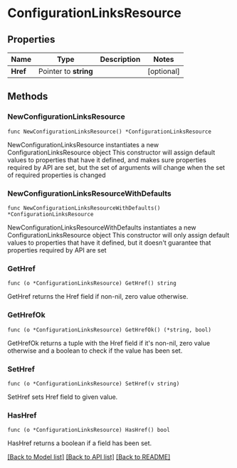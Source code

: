# ConfigurationLinksResource

## Properties

Name | Type | Description | Notes
------------ | ------------- | ------------- | -------------
**Href** | Pointer to **string** |  | [optional] 

## Methods

### NewConfigurationLinksResource

`func NewConfigurationLinksResource() *ConfigurationLinksResource`

NewConfigurationLinksResource instantiates a new ConfigurationLinksResource object
This constructor will assign default values to properties that have it defined,
and makes sure properties required by API are set, but the set of arguments
will change when the set of required properties is changed

### NewConfigurationLinksResourceWithDefaults

`func NewConfigurationLinksResourceWithDefaults() *ConfigurationLinksResource`

NewConfigurationLinksResourceWithDefaults instantiates a new ConfigurationLinksResource object
This constructor will only assign default values to properties that have it defined,
but it doesn't guarantee that properties required by API are set

### GetHref

`func (o *ConfigurationLinksResource) GetHref() string`

GetHref returns the Href field if non-nil, zero value otherwise.

### GetHrefOk

`func (o *ConfigurationLinksResource) GetHrefOk() (*string, bool)`

GetHrefOk returns a tuple with the Href field if it's non-nil, zero value otherwise
and a boolean to check if the value has been set.

### SetHref

`func (o *ConfigurationLinksResource) SetHref(v string)`

SetHref sets Href field to given value.

### HasHref

`func (o *ConfigurationLinksResource) HasHref() bool`

HasHref returns a boolean if a field has been set.


[[Back to Model list]](../README.md#documentation-for-models) [[Back to API list]](../README.md#documentation-for-api-endpoints) [[Back to README]](../README.md)


